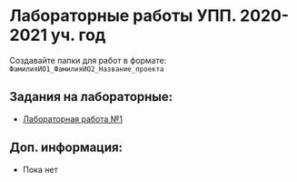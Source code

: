 # Лабораторные работы УПП. 2020-2021 уч. год

Создавайте папки для работ в формате: `ФамилияИО1_ФамилияИО2_Название_проекта`

Задания на лабораторные:
-----------------------
- [Лабораторная работа №1](lab1.md)

Доп. информация:
--------
- Пока нет
